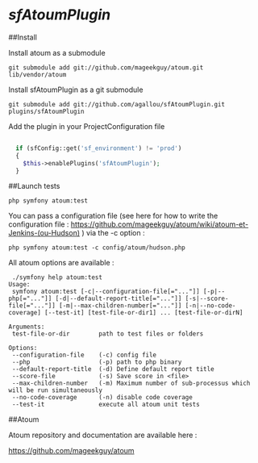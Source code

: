 # *sfAtoumPlugin*

##Install

Install atoum as a submodule

`git submodule add git://github.com/mageekguy/atoum.git lib/vendor/atoum`


Install sfAtoumPlugin as a git submodule

`git submodule add git://github.com/agallou/sfAtoumPlugin.git plugins/sfAtoumPlugin`


Add the plugin in your ProjectConfiguration file

``` php

  if (sfConfig::get('sf_environment') != 'prod')
  {
    $this->enablePlugins('sfAtoumPlugin');
  }
```


##Launch tests

`php symfony atoum:test`

You can pass a configuration file (see here for how to write the configuration file : https://github.com/mageekguy/atoum/wiki/atoum-et-Jenkins-(ou-Hudson) )
via the -c option :

`php symfony atoum:test -c config/atoum/hudson.php`



All atoum options are available :

```
 ./symfony help atoum:test
Usage:
 symfony atoum:test [-c|--configuration-file[="..."]] [-p|--php[="..."]] [-d|--default-report-title[="..."]] [-s|--score-file[="..."]] [-m|--max-children-number[="..."]] [-n|--no-code-coverage] [--test-it] [test-file-or-dir1] ... [test-file-or-dirN]

Arguments:
 test-file-or-dir        path to test files or folders

Options:
 --configuration-file    (-c) config file
 --php                   (-p) path to php binary
 --default-report-title  (-d) Define default report title
 --score-file            (-s) Save score in <file>
 --max-children-number   (-m) Maximum number of sub-processus which will be run simultaneously
 --no-code-coverage      (-n) disable code coverage
 --test-it               execute all atoum unit tests

```

##Atoum

Atoum repository and documentation are available here : 

https://github.com/mageekguy/atoum
